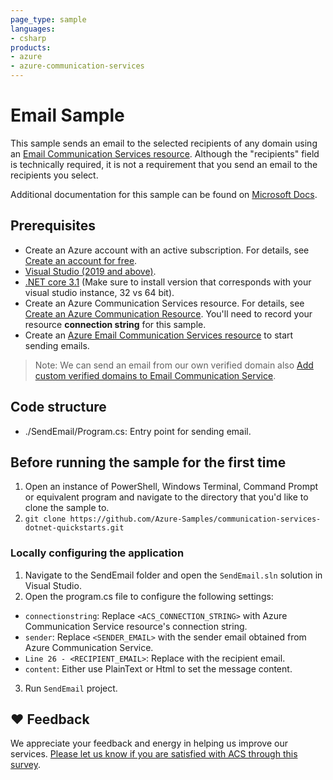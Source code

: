 ```yaml
---
page_type: sample
languages:
- csharp
products:
- azure
- azure-communication-services
---
```


# Email Sample

This sample sends an email to the selected recipients of any domain using an [Email Communication Services resource](https://docs.microsoft.com/en-us/azure/communication-services/quickstarts/email/create-email-communication-resource). 
Although the "recipients" field is technically required, it is not a requirement that you send an email to the recipients you select.

Additional documentation for this sample can be found on [Microsoft Docs](https://docs.microsoft.com/en-us/azure/communication-services/concepts/email/email-overview).

## Prerequisites

- Create an Azure account with an active subscription. For details, see [Create an account for free](https://azure.microsoft.com/free/).
- [Visual Studio (2019 and above)](https://visualstudio.microsoft.com/vs/).
- [.NET core 3.1](https://dotnet.microsoft.com/en-us/download/dotnet/3.1) (Make sure to install version that corresponds with your visual studio instance, 32 vs 64 bit).
- Create an Azure Communication Services resource. For details, see [Create an Azure Communication Resource](https://docs.microsoft.com/azure/communication-services/quickstarts/create-communication-resource). You'll need to record your resource **connection string** for this sample.
- Create an [Azure Email Communication Services resource](https://docs.microsoft.com/en-us/azure/communication-services/quickstarts/email/create-email-communication-resource) to start sending emails.

> Note: We can send an email from our own verified domain also [Add custom verified domains to Email Communication Service](https://docs.microsoft.com/en-us/azure/communication-services/quickstarts/email/add-custom-verified-domains).

## Code structure

- ./SendEmail/Program.cs: Entry point for sending email.

## Before running the sample for the first time

1. Open an instance of PowerShell, Windows Terminal, Command Prompt or equivalent program and navigate to the directory that you'd like to clone the sample to.
2. `git clone https://github.com/Azure-Samples/communication-services-dotnet-quickstarts.git`


### Locally configuring the application

1. Navigate to the SendEmail folder and open the `SendEmail.sln` solution in Visual Studio.
2. Open the program.cs file to configure the following settings:
  - `connectionstring`: Replace `<ACS_CONNECTION_STRING>` with Azure Communication Service resource's connection string.
  - `sender`: Replace `<SENDER_EMAIL>` with the sender email obtained from Azure Communication Service.
  - `Line 26 - <RECIPIENT_EMAIL>`: Replace with the recipient email.
  - `content`: Either use PlainText or Html to set the message content.
3. Run `SendEmail` project.


## ❤️ Feedback
We appreciate your feedback and energy in helping us improve our services. [Please let us know if you are satisfied with ACS through this survey](https://microsoft.qualtrics.com/jfe/form/SV_5dtYL81xwHnUVue).